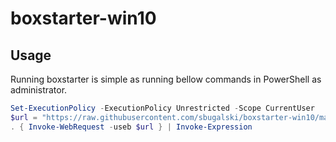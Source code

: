 # boxstarter-win10

## Usage

Running boxstarter is simple as running bellow commands in PowerShell as administrator.

```powershell
Set-ExecutionPolicy -ExecutionPolicy Unrestricted -Scope CurrentUser
$url = "https://raw.githubusercontent.com/sbugalski/boxstarter-win10/master/BoxStarter.ps1"
. { Invoke-WebRequest -useb $url } | Invoke-Expression
```
